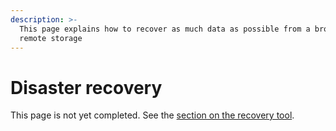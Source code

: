 ```yaml
---
description: >-
  This page explains how to recover as much data as possible from a broken
  remote storage
---
```


# Disaster recovery

This page is not yet completed. See the [section on the recovery tool](../duplicati-programs/command-line-interface-cli-1/recoverytool.md).
